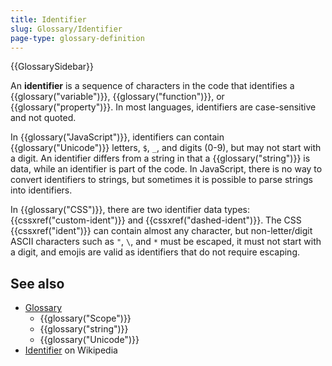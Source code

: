 ```yaml
---
title: Identifier
slug: Glossary/Identifier
page-type: glossary-definition
---
```


{{GlossarySidebar}}

An **identifier** is a sequence of characters in the code that identifies a {{glossary("variable")}}, {{glossary("function")}}, or {{glossary("property")}}. In most languages, identifiers are case-sensitive and not quoted.

In {{glossary("JavaScript")}}, identifiers can contain {{glossary("Unicode")}} letters, `$`, `_`, and digits (0-9), but may not start with a digit. An identifier differs from a string in that a {{glossary("string")}} is data, while an identifier is part of the code. In JavaScript, there is no way to convert identifiers to strings, but sometimes it is possible to parse strings into identifiers.

In {{glossary("CSS")}}, there are two identifier data types: {{cssxref("custom-ident")}} and {{cssxref("dashed-ident")}}. The CSS {{cssxref("ident")}} can contain almost any character, but non-letter/digit ASCII characters such as `"`, `\`, and `*` must be escaped, it must not start with a digit, and emojis are valid as identifiers that do not require escaping.

## See also

- [Glossary](/en-US/docs/Glossary)
  - {{glossary("Scope")}}
  - {{glossary("string")}}
  - {{glossary("Unicode")}}
- [Identifier](https://en.wikipedia.org/wiki/Identifier#In_computer_science) on Wikipedia
